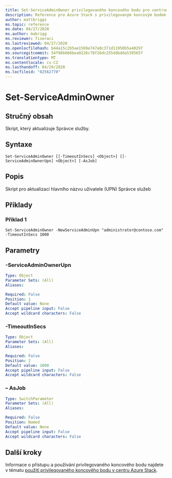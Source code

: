 ```yaml
---
title: Set-ServiceAdminOwner privilegovaného koncového bodu pro centrum Azure Stack
description: Reference pro Azure Stack s privilegovaným koncovým bodem prostředí PowerShell – set-ServiceAdminOwner
author: mattbriggs
ms.topic: reference
ms.date: 04/27/2020
ms.author: mabrigg
ms.reviewer: fiseraci
ms.lastreviewed: 04/27/2020
ms.openlocfilehash: b44a15c2b5ae1569e747a0c371d11950b5a40297
ms.sourcegitcommit: 54f98b666bea9226c78f26dc255ddbdda539565f
ms.translationtype: MT
ms.contentlocale: cs-CZ
ms.lasthandoff: 04/29/2020
ms.locfileid: "82562770"
---
```

# <a name="set-serviceadminowner"></a>Set-ServiceAdminOwner

## <a name="synopsis"></a>Stručný obsah
Skript, který aktualizuje Správce služby.

## <a name="syntax"></a>Syntaxe

```
Set-ServiceAdminOwner [[-TimeoutInSecs] <Object>] [[-ServiceAdminOwnerUpn] <Object>] [-AsJob]
```

## <a name="description"></a>Popis
Skript pro aktualizaci hlavního názvu uživatele (UPN) Správce služeb

## <a name="examples"></a>Příklady

### <a name="example-1"></a>Příklad 1
```
Set-ServiceAdminOwner -NewServiceAdminUpn "administrator@contoso.com" -TimeoutInSecs 1000
```

## <a name="parameters"></a>Parametry

### <a name="-serviceadminownerupn"></a>-ServiceAdminOwnerUpn
 

```yaml
Type: Object
Parameter Sets: (All)
Aliases:

Required: False
Position: 1
Default value: None
Accept pipeline input: False
Accept wildcard characters: False
```

### <a name="-timeoutinsecs"></a>-TimeoutInSecs
 

```yaml
Type: Object
Parameter Sets: (All)
Aliases:

Required: False
Position: 2
Default value: 1000
Accept pipeline input: False
Accept wildcard characters: False
```

### <a name="-asjob"></a>– AsJob


```yaml
Type: SwitchParameter
Parameter Sets: (All)
Aliases:

Required: False
Position: Named
Default value: None
Accept pipeline input: False
Accept wildcard characters: False
```

## <a name="next-steps"></a>Další kroky

Informace o přístupu a používání privilegovaného koncového bodu najdete v tématu [použití privilegovaného koncového bodu v centru Azure Stack](https://docs.microsoft.com/azure-stack/operator/azure-stack-privileged-endpoint).